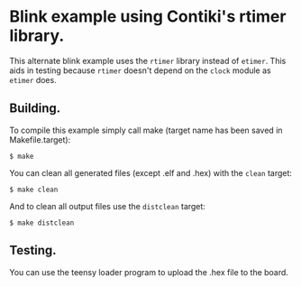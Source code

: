 # Blink example using Contiki's rtimer library.

This alternate blink example uses the `rtimer` library instead of `etimer`. This aids in testing
because `rtimer` doesn't depend on the `clock` module as `etimer` does.

## Building.

To compile this example simply call make (target name has been saved in Makefile.target):

```
$ make
```

You can clean all generated files (except .elf and .hex) with the `clean` target:

```
$ make clean
```

And to clean all output files use the `distclean` target:

```
$ make distclean
```

## Testing.

You can use the teensy loader program to upload the .hex file to the board.
